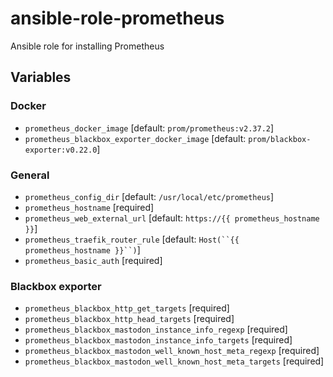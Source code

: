 # ansible-role-prometheus

Ansible role for installing Prometheus

## Variables

### Docker

- `prometheus_docker_image` [default: `prom/prometheus:v2.37.2`]
- `prometheus_blackbox_exporter_docker_image` [default: `prom/blackbox-exporter:v0.22.0`]

### General

- `prometheus_config_dir` [default: `/usr/local/etc/prometheus`]
- `prometheus_hostname` [required]
- `prometheus_web_external_url` [default: `https://{{ prometheus_hostname }}`]
- `prometheus_traefik_router_rule` [default: `Host(``{{ prometheus_hostname }}``)`]
- `prometheus_basic_auth` [required]

### Blackbox exporter
- `prometheus_blackbox_http_get_targets` [required]
- `prometheus_blackbox_http_head_targets` [required]
- `prometheus_blackbox_mastodon_instance_info_regexp` [required]
- `prometheus_blackbox_mastodon_instance_info_targets` [required]
- `prometheus_blackbox_mastodon_well_known_host_meta_regexp` [required]
- `prometheus_blackbox_mastodon_well_known_host_meta_targets` [required]
